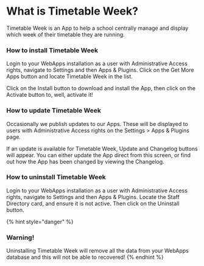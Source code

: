 # What is Timetable Week?

Timetable Week is an App to help a school centrally manage and display which week of their timetable they are running.

### How to install Timetable Week

Login to your WebApps installation as a user with Administrative Access rights, navigate to Settings and then Apps & Plugins. Click on the Get More Apps button and locate Timetable Week in the list.

Click on the Install button to download and install the App, then click on the Activate button to, well, activate it!

### How to update Timetable Week

Occasionally we publish updates to our Apps. These will be displayed to users with Administrative Access rights on the Settings > Apps & Plugins page.

If an update is available for Timetable Week, Update and Changelog buttons will appear. You can either update the App direct from this screen, or find out how the App has been changed by viewing the Changelog.

### How to uninstall Timetable Week

Login to your WebApps installation as a user with Administrative Access rights, navigate to Settings and then Apps & Plugins. Locate the Staff Directory card, and ensure it is not active. Then click on the Uninstall button.

{% hint style="danger" %}
### Warning!

Uninstalling Timetable Week will remove all the data from your WebApps database and this will not be able to recovered!
{% endhint %}
